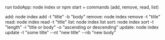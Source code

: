 run todoApp: node index or npm start + commands (add, remove, read, list)

add: node index add -t "title" -b "body"
remove: node index remove -t "title"
read: node index read -t "title"
list: node index list
sort: node index sort -t "length" -i "title or body" -o "ascending or descending"
update: node index update -t "some title" --nt "new title" --nb "new body"
